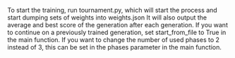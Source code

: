 To start the training, run tournament.py, which will start the process and start dumping sets of weights into weights.json
It will also output the average and best score of the generation after each generation.
If you want to continue on a previously trained generation, set start_from_file to True in the main function. 
If you want to change the number of used phases to 2 instead of 3, this can be set in the phases parameter in the main function.
